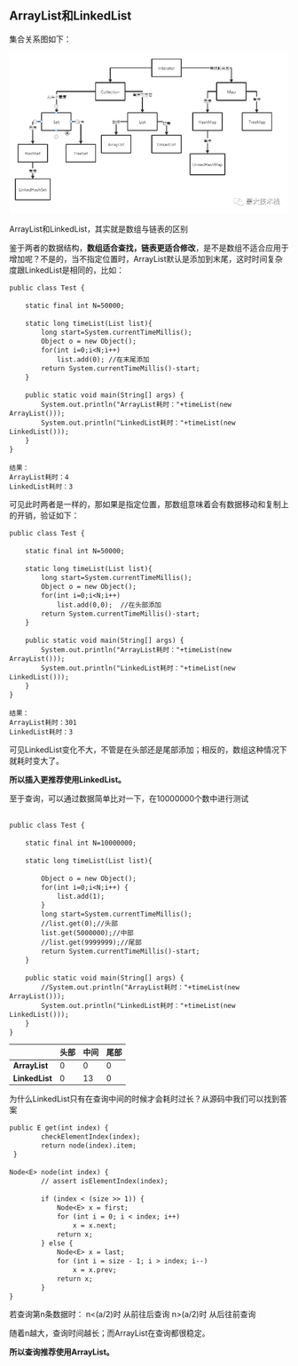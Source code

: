 ## ArrayList和LinkedList

集合关系图如下：

![Interator](../images/Interator.png)

ArrayList和LinkedList，其实就是数组与链表的区别



鉴于两者的数据结构，**数组适合查找，链表更适合修改**，是不是数组不适合应用于增加呢？不是的，当不指定位置时，ArrayList默认是添加到末尾，这时时间复杂度跟LinkedList是相同的，比如：

```
public class Test {
    
    static final int N=50000;
    
    static long timeList(List list){
        long start=System.currentTimeMillis();
        Object o = new Object();
        for(int i=0;i<N;i++)
            list.add(0); //在末尾添加
        return System.currentTimeMillis()-start;
    }
    
    public static void main(String[] args) {
        System.out.println("ArrayList耗时："+timeList(new ArrayList()));
        System.out.println("LinkedList耗时："+timeList(new LinkedList()));
    }
}

结果：
ArrayList耗时：4
LinkedList耗时：3
```



可见此时两者是一样的，那如果是指定位置，那数组意味着会有数据移动和复制上的开销，验证如下：

```
public class Test {

    static final int N=50000;

    static long timeList(List list){
        long start=System.currentTimeMillis();
        Object o = new Object();
        for(int i=0;i<N;i++)
            list.add(0,0);  //在头部添加
        return System.currentTimeMillis()-start;
    }

    public static void main(String[] args) {
        System.out.println("ArrayList耗时："+timeList(new ArrayList()));
        System.out.println("LinkedList耗时："+timeList(new LinkedList()));
    }
}

结果：
ArrayList耗时：301
LinkedList耗时：3
```



可见LinkedList变化不大，不管是在头部还是尾部添加；相反的，数组这种情况下就耗时变大了。

**所以插入更推荐使用LinkedList。**



至于查询，可以通过数据简单比对一下，在10000000个数中进行测试

```

public class Test {

    static final int N=10000000;

    static long timeList(List list){

        Object o = new Object();
        for(int i=0;i<N;i++) {
            list.add(1);
        }
        long start=System.currentTimeMillis();
        //list.get(0);//头部
        list.get(5000000);//中部
        //list.get(9999999);//尾部
        return System.currentTimeMillis()-start;
    }

    public static void main(String[] args) {
        //System.out.println("ArrayList耗时："+timeList(new ArrayList()));
        System.out.println("LinkedList耗时："+timeList(new LinkedList()));
    }
}
```



|                | **头部** | **中间** | **尾部** |
| -------------- | ------ | ------ | ------ |
| **ArrayList**  | 0      | 0      | 0      |
| **LinkedList** | 0      | 13     | 0      |



为什么LinkedList只有在查询中间的时候才会耗时过长？从源码中我们可以找到答案

```
public E get(int index) {
        checkElementIndex(index);
        return node(index).item;
 }

Node<E> node(int index) {
        // assert isElementIndex(index);

        if (index < (size >> 1)) {
            Node<E> x = first;
            for (int i = 0; i < index; i++)
                x = x.next;
            return x;
        } else {
            Node<E> x = last;
            for (int i = size - 1; i > index; i--)
                x = x.prev;
            return x;
        }
}

```



若查询第n条数据时：
n<(a/2)时 从前往后查询
n>(a/2)时 从后往前查询

随着n越大，查询时间越长；而ArrayList在查询都很稳定。



**所以查询推荐使用ArrayList。**